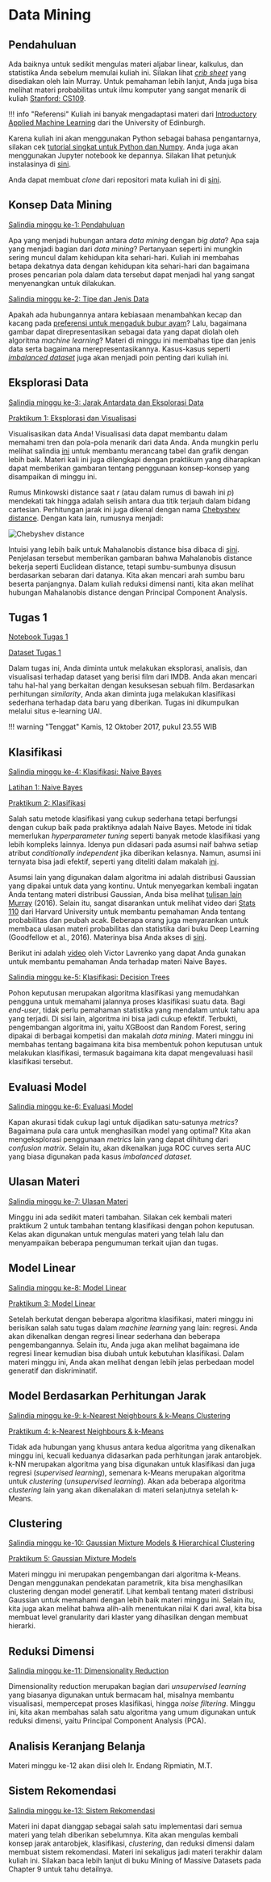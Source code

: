 # Data Mining

## Pendahuluan

Ada baiknya untuk sedikit mengulas materi aljabar linear, kalkulus, dan statistika Anda sebelum memulai kuliah ini. Silakan lihat [*crib sheet*](http://www.inf.ed.ac.uk/teaching/courses/it/cribsheet.2up.pdf) yang disediakan oleh Iain Murray. Untuk pemahaman lebih lanjut, Anda juga bisa melihat materi probabilitas untuk ilmu komputer yang sangat menarik di kuliah [Stanford: CS109](http://web.stanford.edu/class/cs109/index.html).

!!! info "Referensi"
    Kuliah ini banyak mengadaptasi materi dari [Introductory Applied Machine Learning](http://www.inf.ed.ac.uk/teaching/courses/iaml/) dari the University of Edinburgh.

Karena kuliah ini akan menggunakan Python sebagai bahasa pengantarnya, silakan cek [tutorial singkat untuk Python dan Numpy](http://cs231n.github.io/python-numpy-tutorial/). Anda juga akan menggunakan Jupyter notebook ke depannya. Silakan lihat petunjuk instalasinya di [sini](http://jupyter.org/install.html).

Anda dapat membuat *clone* dari repositori mata kuliah ini di [sini](https://github.com/aliakbars/uai-dm).

## Konsep Data Mining

[Salindia minggu ke-1: Pendahuluan](https://github.com/aliakbars/uai-dm/raw/master/01-intro.pdf)

Apa yang menjadi hubungan antara *data mining* dengan *big data*? Apa saja yang menjadi bagian dari *data mining*?
Pertanyaan seperti ini mungkin sering muncul dalam kehidupan kita sehari-hari. Kuliah ini membahas betapa dekatnya data dengan kehidupan kita sehari-hari
dan bagaimana proses pencarian pola dalam data tersebut dapat menjadi hal yang sangat menyenangkan untuk dilakukan.

[Salindia minggu ke-2: Tipe dan Jenis Data](https://github.com/aliakbars/uai-dm/raw/master/02-data.pdf)

Apakah ada hubungannya antara kebiasaan menambahkan kecap dan kacang pada [preferensi untuk mengaduk bubur ayam](http://tentangdata.github.io/assets/buburayam.jpg)? Lalu, bagaimana gambar dapat direpresentasikan sebagai data yang dapat diolah oleh algoritma *machine learning*? Materi di minggu ini membahas tipe dan jenis data serta bagaimana merepresentasikannya. Kasus-kasus seperti [*imbalanced dataset*](http://citeseerx.ist.psu.edu/viewdoc/download?doi=10.1.1.96.9248&rep=rep1&type=pdf) juga akan menjadi poin penting dari kuliah ini.


## Eksplorasi Data

[Salindia minggu ke-3: Jarak Antardata dan Eksplorasi Data](https://github.com/aliakbars/uai-dm/raw/master/03-eksplorasi.pdf)

[Praktikum 1: Eksplorasi dan Visualisasi](https://nbviewer.jupyter.org/github/aliakbars/uai-dm/blob/master/scripts/lab1.ipynb)

Visualisasikan data Anda! Visualisasi data dapat membantu dalam memahami tren dan pola-pola menarik dari data Anda. Anda mungkin perlu melihat salindia [ini](https://nces.ed.gov/forum/pdf/NCES_table_design.pdf) untuk membantu merancang tabel dan grafik dengan lebih baik. Materi kali ini juga dilengkapi dengan praktikum yang diharapkan dapat memberikan gambaran tentang penggunaan konsep-konsep yang disampaikan di minggu ini.

Rumus Minkowski distance saat *r* (atau dalam rumus di bawah ini *p*) mendekati tak hingga adalah selisih antara dua titik terjauh dalam bidang cartesian. Perhitungan jarak ini juga dikenal dengan nama [Chebyshev distance](https://en.wikipedia.org/wiki/Chebyshev_distance). Dengan kata lain, rumusnya menjadi:

![Chebyshev distance](https://wikimedia.org/api/rest_v1/media/math/render/svg/a25e6422d6342df00a038d97507e8ff9a6d56b04)

Intuisi yang lebih baik untuk Mahalanobis distance bisa dibaca di [sini](http://stats.stackexchange.com/questions/62092/bottom-to-top-explanation-of-the-mahalanobis-distance). Penjelasan tersebut memberikan gambaran bahwa Mahalanobis distance bekerja seperti Euclidean distance, tetapi sumbu-sumbunya disusun berdasarkan sebaran dari datanya. Kita akan mencari arah sumbu baru beserta panjangnya. Dalam kuliah reduksi dimensi nanti, kita akan melihat hubungan Mahalanobis distance dengan Principal Component Analysis.


## Tugas 1

[Notebook Tugas 1](https://nbviewer.jupyter.org/github/aliakbars/uai-dm/blob/master/scripts/tugas1b.ipynb)

[Dataset Tugas 1](https://github.com/aliakbars/uai-dm/raw/master/dataset/movie_metadata.csv)

Dalam tugas ini, Anda diminta untuk melakukan eksplorasi, analisis, dan visualisasi terhadap dataset yang berisi film dari IMDB. Anda akan mencari tahu hal-hal yang berkaitan dengan kesuksesan sebuah film. Berdasarkan perhitungan *similarity*, Anda akan diminta juga melakukan klasifikasi sederhana terhadap data baru yang diberikan. Tugas ini dikumpulkan melalui situs e-learning UAI.

!!! warning "Tenggat"
    Kamis, 12 Oktober 2017, pukul 23.55 WIB

## Klasifikasi

[Salindia minggu ke-4: Klasifikasi: Naive Bayes](https://github.com/aliakbars/uai-dm/raw/master/04-naivebayes.pdf)

[Latihan 1: Naive Bayes](https://github.com/aliakbars/uai-dm/raw/master/latihan-1.pdf)

[Praktikum 2: Klasifikasi](https://nbviewer.jupyter.org/github/aliakbars/uai-dm/blob/master/scripts/lab2.ipynb)

Salah satu metode klasifikasi yang cukup sederhana tetapi berfungsi dengan cukup baik pada praktiknya adalah Naive Bayes. Metode ini tidak memerlukan *hyperparameter tuning* seperti banyak metode klasifikasi yang lebih kompleks lainnya. Idenya pun didasari pada asumsi naif bahwa setiap atribut *conditionally independent* jika diberikan kelasnya. Namun, asumsi ini ternyata bisa jadi efektif, seperti yang diteliti dalam makalah [ini](http://venus.unive.it/romanaz/complstat/hand_naive_bayes.pdf).

Asumsi lain yang digunakan dalam algoritma ini adalah distribusi Gaussian yang dipakai untuk data yang kontinu. Untuk menyegarkan kembali ingatan Anda tentang materi distribusi Gaussian, Anda bisa melihat [tulisan Iain Murray](http://www.inf.ed.ac.uk/teaching/courses/mlpr/2016/notes/w2b_univariate_gaussian.html) (2016). Selain itu, sangat disarankan untuk melihat video dari [Stats 110](https://www.youtube.com/watch?v=72QjzHnYvL0&list=PL2SOU6wwxB0uwwH80KTQ6ht66KWxbzTIo&index=13") dari Harvard University untuk membantu pemahaman Anda tentang probabilitas dan peubah acak. Beberapa orang juga menyarankan untuk membaca ulasan materi probabilitas dan statistika dari buku Deep Learning (Goodfellow et al., 2016). Materinya bisa Anda akses di [sini](http://www.deeplearningbook.org/contents/prob.html).

Berikut ini adalah [video](https://www.youtube.com/watch?v=os-NaA0ldGs&list=PLBv09BD7ez_6CxkuiFTbL3jsn2Qd1IU7B) oleh Victor Lavrenko yang dapat Anda gunakan untuk membantu pemahaman Anda terhadap materi Naive Bayes.

[Salindia minggu ke-5: Klasifikasi: Decision Trees](https://github.com/aliakbars/uai-dm/raw/master/05-dt.pdf)

Pohon keputusan merupakan algoritma klasifikasi yang memudahkan pengguna untuk memahami jalannya proses klasifikasi suatu data. Bagi *end-user*, tidak perlu pemahaman statistika yang mendalam untuk tahu apa yang terjadi. Di sisi lain, algoritma ini bisa jadi cukup efektif. Terbukti, pengembangan algoritma ini, yaitu XGBoost dan Random Forest, sering dipakai di berbagai kompetisi dan makalah *data mining*. Materi minggu ini membahas tentang bagaimana kita bisa membentuk pohon keputusan untuk melakukan klasifikasi, termasuk bagaimana kita dapat mengevaluasi hasil klasifikasi tersebut.


<!-- ## Tugas 2

[Notebook Tugas 2](https://nbviewer.jupyter.org/github/aliakbars/uai-dm/blob/master/scripts/tugas2.ipynb)

[Dataset Tugas 2: Training](https://github.com/aliakbars/uai-dm/raw/master/dataset/train.p)

[Dataset Tugas 2: Validation](https://github.com/aliakbars/uai-dm/raw/master/dataset/val.p)

[Dataset Tugas 2: Test](https://github.com/aliakbars/uai-dm/raw/master/dataset/test.p)

Dalam tugas ini, Anda diminta untuk melakukan klasifikasi dengan menggunakan algoritma Naive Bayes dan Decision Trees. Anda diminta menjelaskan dan mengimplementasikan beberapa komponen dari kedua jenis algoritma tersebut. Silakan merujuk ke materi praktikum 2 untuk mencari beberapa referensi kode yang dapat digunakan. Tugas ini dikumpulkan melalui situs e-learning UAI.

!!! warning "Tenggat"
    Jumat, 14 April 2017, pukul 23.55 WIB -->

## Evaluasi Model

[Salindia minggu ke-6: Evaluasi Model]()

Kapan akurasi tidak cukup lagi untuk dijadikan satu-satunya *metrics*? Bagaimana pula cara untuk menghasilkan model yang optimal? Kita akan mengeksplorasi penggunaan *metrics* lain yang dapat dihitung dari *confusion matrix*. Selain itu, akan dikenalkan juga ROC curves serta AUC yang biasa digunakan pada kasus *imbalanced dataset*.

## Ulasan Materi

[Salindia minggu ke-7: Ulasan Materi](https://github.com/aliakbars/uai-dm/raw/master/07-review.pdf)

Minggu ini ada sedikit materi tambahan. Silakan cek kembali materi praktikum 2 untuk tambahan tentang klasifikasi dengan pohon keputusan. Kelas akan digunakan untuk mengulas materi yang telah lalu dan menyampaikan beberapa pengumuman terkait ujian dan tugas.

## Model Linear

[Salindia minggu ke-8: Model Linear](https://github.com/aliakbars/uai-dm/raw/master/08-linear.pdf)

[Praktikum 3: Model Linear](https://nbviewer.jupyter.org/github/aliakbars/uai-dm/blob/master/scripts/lab3.ipynb)

Setelah berkutat dengan beberapa algoritma klasifikasi, materi minggu ini berisikan salah satu tugas dalam *machine learning* yang lain: regresi. Anda akan dikenalkan dengan regresi linear sederhana dan beberapa pengembangannya. Selain itu, Anda juga akan melihat bagaimana ide regresi linear kemudian bisa diubah untuk kebutuhan klasifikasi. Dalam materi minggu ini, Anda akan melihat dengan lebih jelas perbedaan model generatif dan diskriminatif.

## Model Berdasarkan Perhitungan Jarak

[Salindia minggu ke-9: k-Nearest Neighbours &amp; k-Means Clustering](https://github.com/aliakbars/uai-dm/raw/master/09-knn.pdf)

[Praktikum 4: k-Nearest Neighbours &amp; k-Means](https://nbviewer.jupyter.org/github/aliakbars/uai-dm/blob/master/scripts/lab4.ipynb)

Tidak ada hubungan yang khusus antara kedua algoritma yang dikenalkan minggu ini, kecuali keduanya didasarkan pada perhitungan jarak antarobjek. k-NN merupakan algoritma yang bisa digunakan untuk klasifikasi dan juga regresi (*supervised learning*), semenara k-Means merupakan algoritma untuk *clustering* (*unsupervised learning*). Akan ada beberapa algoritma *clustering* lain yang akan dikenalakan di materi selanjutnya setelah k-Means.

## Clustering

[Salindia minggu ke-10: Gaussian Mixture Models &amp; Hierarchical Clustering](https://github.com/aliakbars/uai-dm/raw/master/10-gmm.pdf)

[Praktikum 5: Gaussian Mixture Models](https://nbviewer.jupyter.org/github/aliakbars/uai-dm/blob/master/scripts/lab5.ipynb)

Materi minggu ini merupakan pengembangan dari algoritma k-Means. Dengan menggunakan pendekatan parametrik, kita bisa menghasilkan clustering dengan model generatif. Lihat kembali tentang materi distribusi Gaussian untuk memahami dengan lebih baik materi minggu ini. Selain itu, kita juga akan melihat bahwa alih-alih menentukan nilai K dari awal, kita bisa membuat level granularity dari klaster yang dihasilkan dengan membuat hierarki.

## Reduksi Dimensi

[Salindia minggu ke-11: Dimensionality Reduction](https://github.com/aliakbars/uai-dm/raw/master/11-dim.pdf)

Dimensionality reduction merupakan bagian dari *unsupervised learning* yang biasanya digunakan untuk bermacam hal, misalnya membantu visualisasi, mempercepat proses klasifikasi, hingga *noise filtering*. Minggu ini, kita akan membahas salah satu algoritma yang umum digunakan untuk reduksi dimensi, yaitu Principal Component Analysis (PCA).

<!-- ## Tugas 3
[Notebook Tugas 3](https://nbviewer.jupyter.org/github/aliakbars/uai-dm/blob/master/scripts/tugas3.ipynb)

Dalam tugas ini, Anda diminta untuk melakukan klasifikasi dan *clustering* dengan menggunakan algoritma k-Nearest Neighbours dan k-Means. Anda juga akan melihat efek dari penerapan reduksi dimensi dengan Principal Component Analysis terhadap hasil klasifikasi dan *clustering*. Tugas ini dikumpulkan melalui situs e-learning UAI.

!!! warning "Tenggat"
    Sabtu, 27 Mei 2017, pukul 23.55 WIB -->

## Analisis Keranjang Belanja

Materi minggu ke-12 akan diisi oleh Ir. Endang Ripmiatin, M.T.

## Sistem Rekomendasi

[Salindia minggu ke-13: Sistem Rekomendasi](https://github.com/aliakbars/uai-dm/raw/master/13-recsys.pdf)

Materi ini dapat dianggap sebagai salah satu implementasi dari semua materi yang telah diberikan sebelumnya. Kita akan mengulas kembali konsep jarak antarobjek, klasifikasi, *clustering*, dan reduksi dimensi dalam membuat sistem rekomendasi. Materi ini sekaligus jadi materi terakhir dalam kuliah ini. Silakan baca lebih lanjut di buku Mining of Massive Datasets pada Chapter 9 untuk tahu detailnya.

<!-- ## Tugas 4

[Notebook Tugas 4](https://nbviewer.jupyter.org/github/aliakbars/uai-dm/blob/master/scripts/tugas4.ipynb)

[Dataset Tugas 4: Movies](https://github.com/aliakbars/uai-dm/raw/master/dataset/ml/movies.csv)

[Dataset Tugas 4: Ratings](https://github.com/aliakbars/uai-dm/raw/master/dataset/ml/ratings.csv)

[Dataset Tugas 4: Tags](https://github.com/aliakbars/uai-dm/raw/master/dataset/ml/tags.csv)

Tugas kali ini merupakan gabungan materi dari beberapa kuliah sebelumnya. Anda diminta untuk membangun dan membandingkan beberapa metode sistem rekomendasi. Tugas ini dikumpulkan melalui situs e-learning UAI.

!!! warning "Tenggat"
    Rabu, 21 Juni 2017, pukul 23.55 WIB -->